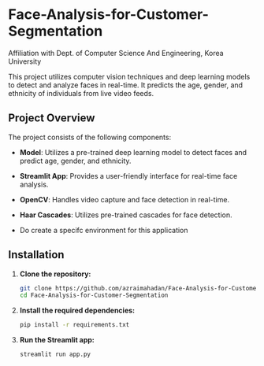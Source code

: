 # Face-Analysis-for-Customer-Segmentation
Affiliation with Dept. of Computer Science And Engineering, Korea University

This project utilizes computer vision techniques and deep learning models to detect and analyze faces in real-time. It predicts the age, gender, and ethnicity of individuals from live video feeds.

## Project Overview

The project consists of the following components:

- **Model**: Utilizes a pre-trained deep learning model to detect faces and predict age, gender, and ethnicity.
- **Streamlit App**: Provides a user-friendly interface for real-time face analysis.
- **OpenCV**: Handles video capture and face detection in real-time.
- **Haar Cascades**: Utilizes pre-trained cascades for face detection.

- Do create a specifc environment for this application 

## Installation

1. **Clone the repository:**

   ```bash
   git clone https://github.com/azraimahadan/Face-Analysis-for-Customer-Segmentation.git
   cd Face-Analysis-for-Customer-Segmentation

2. **Install the required dependencies:**

   ```bash
   pip install -r requirements.txt

3. **Run the Streamlit app:**

    ```bash
    streamlit run app.py

